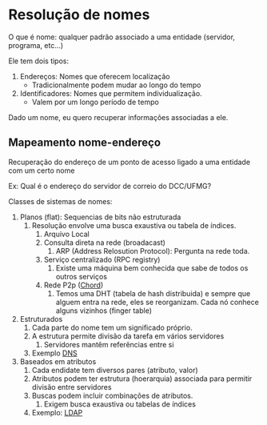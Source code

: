 # Resolução de nomes

O que é nome: qualquer padrão associado a uma entidade (servidor, programa, etc...)

Ele tem dois tipos:
1. Endereços: Nomes que oferecem localização
   - Tradicionalmente podem mudar ao longo do tempo
2. Identificadores: Nomes que permitem individualização.
   - Valem por um longo período de tempo


Dado um nome, eu quero recuperar informações associadas a ele.

## Mapeamento nome-endereço

Recuperação do endereço de um ponto de acesso ligado a uma entidade com um certo nome

Ex: Qual é o endereço do servidor de correio do DCC/UFMG?

Classes de sistemas de nomes:
1. Planos (flat): Sequencias de bits não estruturada
   1. Resolução envolve uma busca exaustiva ou tabela de índices.
      1. Arquivo Local
      2. Consulta direta na rede (broadacast)
         1. ARP (Address Relosution Protocol): Pergunta na rede toda.
      3. Serviço centralizado (RPC registry)
         1. Existe uma máquina bem conhecida que sabe de todos os outros serviços
      4. Rede P2p ([Chord](aula-06e.md))
         1. Temos uma DHT (tabela de hash distribuida) e sempre que alguem entra na rede, eles se reorganizam. Cada nó conhece alguns vizinhos (finger table)
2. Estruturados
   1. Cada parte do nome tem um significado próprio. 
   2. A estrutura permite divisão da tarefa em vários servidores
      1. Servidores mantêm referências entre si
   3. Exemplo [DNS](aula-06b.md)
3. Baseados em atributos
   1. Cada endidate tem diversos pares (atributo, valor)
   2. Atributos podem ter estrutura (hoerarquia) associada para permitir divisão entre servidores
   3. Buscas podem incluir combinações de atributos.
      1. Exigem busca exaustiva ou tabelas de índices
   4. Exemplo: [LDAP](aula-09b.md)

